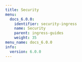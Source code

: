 ```yaml
---
title: Security
menu:
  docs_6.0.0:
    identifier: security-ingress
    name: Security
    parent: ingress-guides
    weight: 35
menu_name: docs_6.0.0
info:
  version: 6.0.0
---
```


